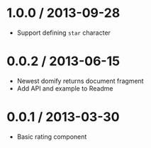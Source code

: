 
1.0.0 / 2013-09-28 
==================

 * Support defining `star` character

0.0.2 / 2013-06-15 
==================

 * Newest domify returns document fragment
 * Add API and example to Readme

0.0.1 / 2013-03-30 
==================

 * Basic rating component
